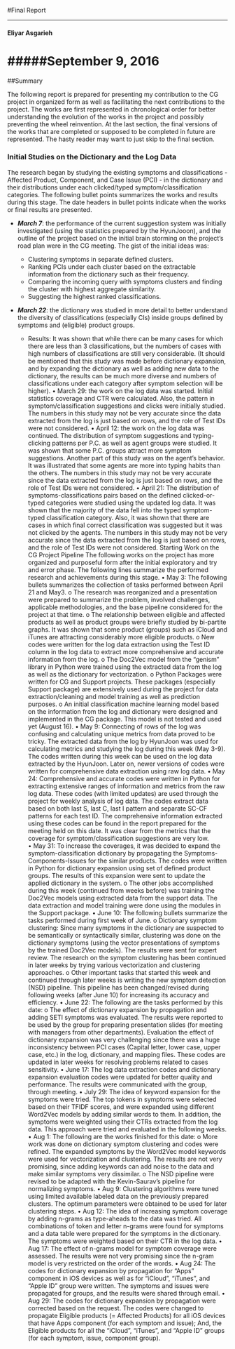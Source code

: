 
#Final Report

***

#### Eliyar Asgarieh 
#####September 9, 2016
=======================================


##Summary

The following report is prepared for presenting my contribution to the CG project in organized form as well as facilitating the next contributions to the project. The works are first represented in chronological order for better understanding the evolution of the works in the project and possibly preventing the wheel reinvention. At the last section, the final versions of the works that are completed or supposed to be completed in future are represented. The hasty reader may want to just skip to the final section.

### **Initial Studies on the Dictionary and the Log Data**

The research began by studying the existing symptoms and classifications - Affected Product, Component, and Case Issue (PCI) - in the dictionary and their distributions under each clicked/typed symptom/classification categories. The following bullet points summarizes the works and results during this stage. The date headers in bullet points indicate when the works or final results are presented. 

 * **_March 7_**: the performance of the current suggestion system was initially investigated (using the statistics prepared by the HyunJooon), and the outline of the project based on the initial brain storming on the project’s road plan were in the CG meeting. The gist of the initial ideas was:
    - Clustering symptoms in separate defined clusters.
    - Ranking PCIs under each cluster based on the extractable information from the dictionary such as their frequency.
    - Comparing the incoming query with symptoms clusters and finding the cluster with highest aggregate similarity.
    - Suggesting the highest ranked classifications.

  * **_March 22_**: the dictionary was studied in more detail to better understand the diversity of classifications (especially CIs) inside groups defined by symptoms and (eligible) product groups. 
    - Results: It was shown that while there can be many cases for which there are less than 3 classifications, but the numbers of cases with high numbers of classifications are still very considerable. (It should be mentioned that this study was made before dictionary expansion, and by expanding the dictionary as well as adding new data to the dictionary, the results can be much more diverse and numbers of classifications under each category after symptom selection will be higher).
•	 March 29: the work on the log data was started. Initial statistics coverage and CTR were calculated. Also, the pattern in symptom/classification suggestions and clicks were initially studied. The numbers in this study may not be very accurate since the data extracted from the log is just based on rows, and the role of Test IDs were not considered.
•	April 12: the work on the log data was continued. The distribution of symptom suggestions and typing-clicking patterns per P.C. as well as agent groups were studied. It was shown that some P.C. groups attract more symptom suggestions. Another part of this study was on the agent’s behavior. It was illustrated that some agents are more into typing habits than the others. The numbers in this study may not be very accurate since the data extracted from the log is just based on rows, and the role of Test IDs were not considered.
•	April 21: The distribution of symptoms-classifications pairs based on the defined clicked-or-typed categories were studied using the updated log data. It was shown that the majority of the data fell into the typed symptom-typed classification category. Also, it was shown that there are cases in which final correct classification was suggested but it was not clicked by the agents. The numbers in this study may not be very accurate since the data extracted from the log is just based on rows, and the role of Test IDs were not considered.
Starting Work on the CG Project Pipeline
The following works on the project has more organized and purposeful form after the initial exploratory and try and error phase. The following lines summarize the performed research and achievements during this stage. 
•	May 3: The following bullets summarizes the collection of tasks performed between April 21 and May3. 
o	The research was reorganized and a presentation were prepared to summarize the problem, involved challenges, applicable methodologies, and the base pipeline considered for the project at that time. 
o	The relationship between eligible and affected products as well as product groups were briefly studied by bi-partite graphs. It was shown that some product (groups) such as iCloud and iTunes are attracting considerably more eligible products. 
o	New codes were written for the log data extraction using the Test ID column in the log data to extract more comprehensive and accurate information from the log.
o	The Doc2Vec model from the “genism” library in Python were trained using the extracted data from the log as well as the dictionary for vectorization.
o	Python Packages were written for CG and Support projects. These packages (especially Support package) are extensively used during the project for data extraction/cleaning and model training as well as prediction purposes. 
o	An initial classification machine learning model based on the information from the log and dictionary were designed and implemented in the CG package. This model is not tested and used yet (August 16). 
•	May 9: Connecting of rows of the log was confusing and calculating unique metrics from data proved to be tricky. The extracted data from the log by HyunJoon was used for calculating metrics and studying the log during this week (May 3-9). The codes written during this week can be used on the log data extracted by the HyunJoon. Later on, newer versions of codes were written for comprehensive data extraction using raw log data. 
•	May 24: Comprehensive and accurate codes were written in Python for extracting extensive ranges of information and metrics from the raw log data. These codes (with limited updates) are used through the project for weekly analysis of log data. The codes extract data based on both last S, last C, last I pattern and separate SC-CF patterns for each test ID. The comprehensive information extracted using these codes can be found in the report prepared for the meeting held on this date. It was clear from the metrics that the coverage for symptom/classification suggestions are very low.    
•	May 31: To increase the coverages, it was decided to expand the symptom-classification dictionary by propagating the Symptoms-Components-Issues for the similar products. The codes were written in Python for dictionary expansion using set of defined product groups.  The results of this expansion were sent to update the applied dictionary in the system. 
o	The other jobs accomplished during this week (continued from weeks before) was training the Doc2Vec models using extracted data from the support data. The data extraction and model training were done using the modules in the Support package. 
•	June 10: The following bullets summarize the tasks performed during first week of June.
o	Dictionary symptom clustering: Since many symptoms in the dictionary are suspected to be semantically or syntactically similar, clustering was done on the dictionary symptoms (using the vector presentations of symptoms by the trained Doc2Vec models). The results were sent for expert review. The research on the symptom clustering has been continued in later weeks by trying various vectorization and clustering approaches. 
o	Other important tasks that started this week and continued through later weeks is writing the new symptom detection (NSD) pipeline. This pipeline has been changed/revised during following weeks (after June 10) for increasing its accuracy and efficiency. 
•	June 22: The following are the tasks performed by this date:
o	The effect of dictionary expansion by propagation and adding SETI symptoms was evaluated. The results were reported to be used by the group for preparing presentation slides (for meeting with managers from other departments). Evaluation the effect of dictionary expansion was very challenging since there was a huge inconsistency between PCI cases (Capital letter, lower case, upper case, etc.) in the log, dictionary, and mapping files. These codes are updated in later weeks for resolving problems related to cases sensitivity. 
•	June 17: The log data extraction codes and dictionary expansion evaluation codes were updated for better quality and performance. The results were communicated with the group, through meeting. 
•	July 29: The idea of keyword expansion for the symptoms were tried. The top tokens in symptoms were selected based on their TFIDF scores, and were expanded using different Word2Vec models by adding similar words to them. In addition, the symptoms were weighted using their CTRs extracted from the log data. This approach were tried and evaluated in the following weeks. 
•	Aug 1: The following are the works finished for this date:
o	More work was done on dictionary symptom clustering and codes were refined. The expanded symptoms by the Word2Vec model keywords were used for vectorization and clustering. The results are not very promising, since adding keywords can add noise to the data and make similar symptoms very dissimilar. 
o	The NSD pipeline were revised to be adapted with the Kevin-Saurav’s pipeline for normalizing symptoms.
•	Aug 9: Clustering algorithms were tuned using limited available labeled data on the previously prepared clusters. The optimum parameters were obtained to be used for later clustering steps. 
•	Aug 12: The idea of increasing symptom coverage by adding n-grams as type-aheads to the data was tried. All combinations of token and letter n-grams were found for symptoms and a data table were prepared for the symptoms in the dictionary. The symptoms were weighted based on their CTR in the log data.
•	Aug 17: The effect of n-grams model for symptom coverage were assessed. The results were not very promising since the n-gram model is very restricted on the order of the words. 
•	Aug 24: The codes for dictionary expansion by propagation for “Apps” component in iOS devices as well as for “iCloud”, “iTunes”, and “Apple ID” group were written. The symptoms and issues were propagated for groups, and the results were shared through email.
•	Aug 29: The codes for dictionary expansion by propagation were corrected based on the request. The codes were changed to propagate Eligible products (= Affected Products) for all iOS devices that have Apps component (for each symptom and issue); And, the Eligible products for all the “iCloud”, “iTunes”, and “Apple ID” groups (for each symptom, issue, component group).


